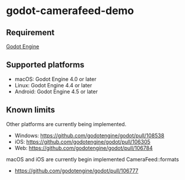 # godot-camerafeed-demo

## Requirement

[Godot Engine](https://godotengine.org/)

## Supported platforms

- macOS: Godot Engine 4.0 or later
- Linux: Godot Engine 4.4 or later
- Android: Godot Engine 4.5 or later

## Known limits

Other platforms are currently being implemented.

- Windows: https://github.com/godotengine/godot/pull/108538
- iOS: https://github.com/godotengine/godot/pull/106305
- Web: https://github.com/godotengine/godot/pull/106784

macOS and iOS are currently begin implemented CameraFeed::formats

- https://github.com/godotengine/godot/pull/106777

